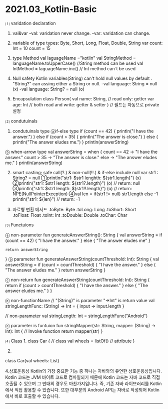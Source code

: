 # 2021.03_Kotlin-Basic

⑴ varidation declaration
1. val&var
-val: varidation never change.
-var: varidation can change.

2. variable of type
types: Byte, Short, Long, Float, Double, String
var count: Int = 10
count = 15

3. type Method 
val laguageName ="kotlin"
val StringMethod = languageName.toUpperCase()   //String method can be used
val IntMethod = laguageName.inc() // Int method can`t be used

4. Null safety
Kotlin variables(String) can't hold null values by default .
"String?" can assing either a String or null. 
-val language: String = null (x)
-val language: String? = null (o)

5. Encapsulation
class Person(
    val name: String, // read only: getter
    var age: Int        // both read and write: getter & setter
)
// 필드는 자동으로 private 설정

⑵ condutuinals

1. condutuinals type
ⓐif-else type
if (count == 42) {
    println("I have the answer.")
} else if (count > 35) {
    println("The answer is close.")
} else {
    println("The answer eludes me.")
}
println(answerString)

ⓑ when-arrow type
val answerString = when {
    count == 42 -> "I have the answer."
    count > 35 -> "The answer is close."
    else -> "The answer eludes me."
}
println(answerString)

2. smart casting; safe call(?.) & non-null(!!.) & if-else include null
    var str1 : String? = null
   ①println("str1: $str1 lenghth: ${str1.length}") (x)
   ②println("str1: $str1 length: ${str1?.length}") (o) // return: null
   ③println("str1: $str1 length: ${str1!!.length}") (o) // return: NPE(NullPointerException)
   ④val len = if(str1 != null) str1.length 
	      else -1 
      println("str1: ${len}") // return: -1

3. 자료형 변환 메서드
.toByte: Byte
.toLong: Long
.toShort: Short    
.toFloat: Float
.toInt: Int
.toDouble: Double
.toChar: Char

⑶ Functuions

ⓐ non-parameter
fun generateAnswerString(): String {
    val answerString = if (count == 42) {
        "I have the answer."
    } else {
        "The answer eludes me"
    }

    return answerString
}
ⓑ parameter 
fun generateAnswerString(countThreshold: Int): String {
    val answerString = if (count > countThreshold) {
        "I have the answer."
    } else {
        "The answer eludes me."
    }
    return answerString
}

ⓒ non-return
fun generateAnswerString(countThreshold: Int): String {
    return if (count > countThreshold) {
        "I have the answer."
    } else {
        "The answer eludes me."
    }
}

ⓓ non-functionName
// "(String)" is parameter "->Int" is return value
val stringLengthFunc: (String) -> Int = { input ->
    input.length
}

// non-parameter
val stringLength: Int = stringLengthFunc("Android")

ⓔ parameter is funtuion
fun stringMapper(str: String, mapper: (String) -> Int): Int {
    // Invoke function
    return mapper(str)
}

⑷ Class
1. 
class Car { // class
    val wheels = listOf<Wheel>() // attribute
}

2.
class Car(val wheels: List<Wheel>)


4.상호운용성
Kotlin의 가장 중요한 기능 중 하나는 자바와의 유연한 상호운용성입니다. 
Kotlin 코드는 JVM 바이트 코드로 컴파일되기 때문에 Kotlin 코드는 자바 코드로 직접 호출될 수 있으며 그 반대의 경우도 마찬가지입니다. 
즉, 기존 자바 라이브러리를 Kotlin에서 직접 활용할 수 있습니다. 또한 대부분의 Android API는 자바로 작성되어 Kotlin에서 바로 호출할 수 있습니다.

-----------------------------------------------------------
